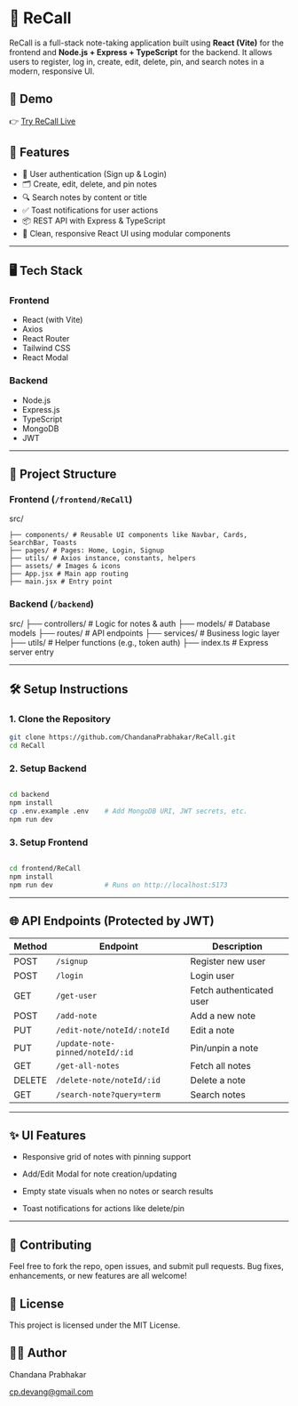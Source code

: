 # 📝 ReCall

ReCall is a full-stack note-taking application built using **React (Vite)** for the frontend and **Node.js + Express + TypeScript** for the backend. It allows users to register, log in, create, edit, delete, pin, and search notes in a modern, responsive UI.

## 🔗 Demo

👉 [Try ReCall Live](https://recall-note.netlify.app)

## 🚀 Features

- 🔐 User authentication (Sign up & Login)
- 🗂 Create, edit, delete, and pin notes
- 🔍 Search notes by content or title
- ✅ Toast notifications for user actions
- 📦 REST API with Express & TypeScript
- 🧼 Clean, responsive React UI using modular components

---

## 🖥 Tech Stack

### Frontend
- React (with Vite)
- Axios
- React Router
- Tailwind CSS
- React Modal

### Backend
- Node.js
- Express.js
- TypeScript
- MongoDB 
- JWT 

---

## 📁 Project Structure

### Frontend (`/frontend/ReCall`)

src/

    ├── components/ # Reusable UI components like Navbar, Cards, SearchBar, Toasts
    ├── pages/ # Pages: Home, Login, Signup   
    ├── utils/ # Axios instance, constants, helpers
    ├── assets/ # Images & icons
    ├── App.jsx # Main app routing
    ├── main.jsx # Entry point


### Backend (`/backend`)

src/
    ├── controllers/ # Logic for notes & auth
    ├── models/ # Database models
    ├── routes/ # API endpoints
    ├── services/ # Business logic layer
    ├── utils/ # Helper functions (e.g., token auth)
    ├── index.ts # Express server entry
    

---

## 🛠️ Setup Instructions

### 1. Clone the Repository

```bash
git clone https://github.com/ChandanaPrabhakar/ReCall.git
cd ReCall

```

### 2. Setup Backend

```bash

cd backend
npm install
cp .env.example .env    # Add MongoDB URI, JWT secrets, etc.
npm run dev            

```

### 3. Setup Frontend

```bash

cd frontend/ReCall
npm install
npm run dev             # Runs on http://localhost:5173

```
---

## 🌐 API Endpoints (Protected by JWT)

| Method | Endpoint                         | Description              |
| ------ | -------------------------------- | ------------------------ |
| POST   | `/signup`                        | Register new user        |
| POST   | `/login`                         | Login user               |
| GET    | `/get-user`                      | Fetch authenticated user |
| POST   | `/add-note`                      | Add a new note           |
| PUT    | `/edit-note/noteId/:noteId`      | Edit a note              |
| PUT    | `/update-note-pinned/noteId/:id` | Pin/unpin a note         |
| GET    | `/get-all-notes`                 | Fetch all notes          |
| DELETE | `/delete-note/noteId/:id`        | Delete a note            |
| GET    | `/search-note?query=term`        | Search notes             |

---

## ✨ UI Features

- Responsive grid of notes with pinning support

- Add/Edit Modal for note creation/updating

- Empty state visuals when no notes or search results

- Toast notifications for actions like delete/pin

---

## 🤝 Contributing

Feel free to fork the repo, open issues, and submit pull requests. Bug fixes, enhancements, or new features are all welcome!

## 📄 License

This project is licensed under the MIT License.

## 👨‍💻 Author

Chandana Prabhakar

cp.devang@gmail.com
